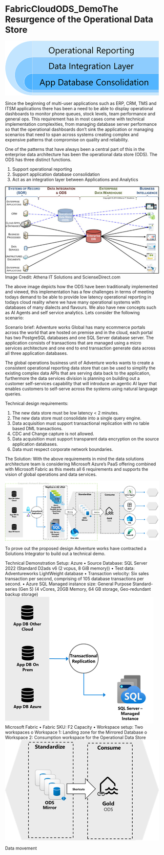 # FabricCloudODS_DemoThe Resurgence of the Operational Data Store

 ![ODS Purpose](image.png)


Since the beginning of multi-user applications such as ERP, CRM, TMS and ITSM applications there has been a need to be able to display operational dashboards to monitor phone queues, stock levels, team performance and  general ops.
This requirement has in most cases come with technical implementation complexities, from managing database server performance so that the operational dashboards don’t sink the application or managing scenarios that need to span across systems creating complex and expensive patterns that compromise on quality and reliability.

One of the patterns that have always been a central part of this in the enterprise data architecture has been the operational data store (ODS). The ODS has three distinct functions.
1.	Support operational reporting
2.	Support application database consolidation
3.	Act as an integration layer between Applications and Analytics

 ![Image Credit: Athena IT Solutions and ScienseDirect.com](image-1.png)
Image Credit: Athena IT Solutions and ScienseDirect.com

The above image depicts how  the ODS have been traditionally implemented and viewed, this implementation has a few challenges in terms of meeting todays demand to be able to provide low latency operational reporting in todays cloud reality where we have many operational systems with databases of many dialects and flavours. We also have new concepts such as AI Agents and self service analytics. 
Lets consider the following scenario:

Scenario brief:
Adventure works Global has many ecommerce portals across the world that are hosted on premise and in the cloud, each portal has two PostgreSQL databases and one SQL Server database server.
The application consists of transactions that are managed using a micro services architecture and one end to end transaction generate data across all three application databases. 

The global operations business unit of Adventure works wants to create a consistent operational reporting data store that can be used to simplify the existing complex data APIs that are serving data back to the application, furthermore the data services division is planning on building out a customer self-services capability that will introduce an agentic AI layer that enables customers to self-serve across the systems using natural language queries.


Technical design requirements:
1.	The new data store must be low latency < 2 minutes.
2.	The new data store must consolidate into a single query engine.
3.	Data acquisition must support transactional replication with no table based DML transactions.
4.	CDC and Change capture is not allowed. 
5.	Data acquisition must support transparent data encryption on the source application databases.
6.	Data must respect corporate network boundaries.

The Solution:
With the above requirements in mind the data solutions architecture team is considering Microsoft Azure’s PaaS offering combined with Microsoft Fabric as this meets all 6 requirements and supports the vision of global operations and data services.

 ![Fabric Cloud ODS Architecture](image-2.png)

To prove out the proposed design Adventure works have contracted a Solutions Integrator to build out a technical demo.



Technical Demonstration Setup:
Azure
•	Source Database: SQL Server 2022 (Standard D2ads v6 (2 vcpus, 8 GiB memory))
•	Test data: Adventureworks LightWeight database
•	Transaction velocity: Six sales transaction per second, comprising of 105 database transactions per second.
•	Azure SQL Managed instance size: General Purpose Standard-series (Gen 5) (4 vCores, 20GB Memory, 64 GB storage, Geo-redundant backup storage)
 ![Azure SQL Setup](image-3.png)
Microsoft Fabric
•	Fabric SKU: F2 Capacity
•	Workspace setup: Two workspaces
o	Workspace 1: Landing zone for the Mirrored Database
o	Workspace 2: Consumption workspace for the Operational Data Store
 ![Fabric Setup](image-4.png)




Data movement



